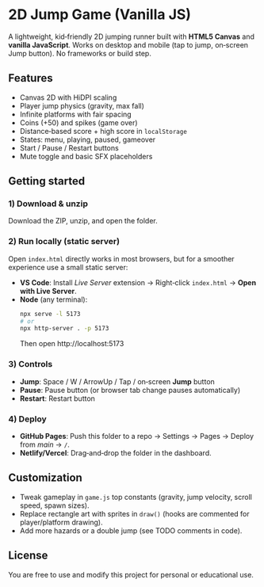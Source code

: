 
# 2D Jump Game (Vanilla JS)

A lightweight, kid‑friendly 2D jumping runner built with **HTML5 Canvas** and **vanilla JavaScript**. Works on desktop and mobile (tap to jump, on‑screen Jump button). No frameworks or build step.

## Features
- Canvas 2D with HiDPI scaling
- Player jump physics (gravity, max fall)
- Infinite platforms with fair spacing
- Coins (+50) and spikes (game over)
- Distance‑based score + high score in `localStorage`
- States: menu, playing, paused, gameover
- Start / Pause / Restart buttons
- Mute toggle and basic SFX placeholders

## Getting started

### 1) Download & unzip
Download the ZIP, unzip, and open the folder.

### 2) Run locally (static server)
Open `index.html` directly works in most browsers, but for a smoother experience use a small static server:

- **VS Code**: Install *Live Server* extension → Right‑click `index.html` → **Open with Live Server**.
- **Node** (any terminal):
  ```bash
  npx serve -l 5173
  # or
  npx http-server . -p 5173
  ```
  Then open http://localhost:5173

### 3) Controls
- **Jump**: Space / W / ArrowUp / Tap / on‑screen **Jump** button
- **Pause**: Pause button (or browser tab change pauses automatically)
- **Restart**: Restart button

### 4) Deploy
- **GitHub Pages**: Push this folder to a repo → Settings → Pages → Deploy from *main* → `/`.
- **Netlify/Vercel**: Drag‑and‑drop the folder in the dashboard.

## Customization
- Tweak gameplay in `game.js` top constants (gravity, jump velocity, scroll speed, spawn sizes).
- Replace rectangle art with sprites in `draw()` (hooks are commented for player/platform drawing).
- Add more hazards or a double jump (see TODO comments in code).

## License
You are free to use and modify this project for personal or educational use.

